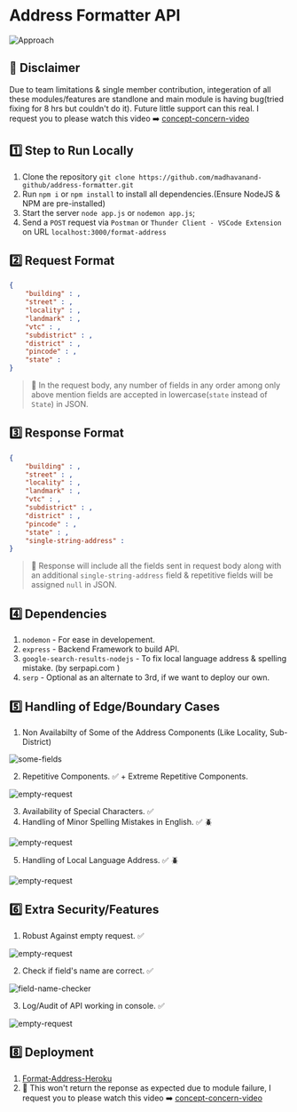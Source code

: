 # Address Formatter API

![Approach](https://github.com/madhavanand-github/address-formatter/blob/master/img/approach.jpg)

## 🛑 Disclaimer
Due to team limitations & single member contribution, integeration of all these modules/features are standlone and main module is having bug(tried fixing for 8 hrs but couldn't do it). Future little support can this real.
I request you to please watch this video ➡️ [concept-concern-video](https://youtu.be/ffqgxQtE5mA)  

## 1️⃣ Step to Run Locally

1. Clone the repository `git clone https://github.com/madhavanand-github/address-formatter.git`
2. Run `npm i` or `npm install` to install all dependencies.(Ensure NodeJS & NPM are pre-installed)
3. Start the server `node app.js` or `nodemon app.js`;
4. Send a `POST` request via `Postman` or `Thunder Client - VSCode Extension` on URL `localhost:3000/format-address`

## 2️⃣ Request Format

```json
{
	"building" : ,
	"street" : ,
	"locality" : ,
	"landmark" : ,
	"vtc" : ,
	"subdistrict" : ,
	"district" : ,
	"pincode" : ,
	"state" : 
}
```

> 🛑 In the request body, any number of fields in any order among only above mention fields are accepted in lowercase(`state` instead of `State`) in JSON.

## 3️⃣ Response Format

```json
{
	"building" : ,
	"street" : ,
	"locality" : ,
	"landmark" : ,
	"vtc" : ,
	"subdistrict" : ,
	"district" : ,
	"pincode" : ,
	"state" : ,
	"single-string-address" :
}
```

> 🛑 Response will include all the fields sent in request body along with an additional `single-string-address` field & repetitive fields will be assigned `null` in JSON.

## 4️⃣ Dependencies

1. `nodemon` - For ease in developement.
2. `express` - Backend Framework to build API.
3. `google-search-results-nodejs` - To fix local language address & spelling mistake. (by serpapi.com )
4. `serp` - Optional as an alternate to 3rd, if we want to deploy our own.

## 5️⃣ Handling of Edge/Boundary Cases

1. Non Availabilty of Some of the Address Components (Like Locality, Sub-District)  

![some-fields](https://github.com/madhavanand-github/address-formatter/blob/master/gif/some-fields.gif)  

2. Repetitive Components. ✅ + Extreme Repetitive Components.  

![empty-request](https://github.com/madhavanand-github/address-formatter/blob/master/gif/extreme-repetitive-case.gif)  

3. Availability of Special Characters. ✅
4. Handling of Minor Spelling Mistakes in English. ✅ 🪲

![empty-request](https://github.com/madhavanand-github/address-formatter/blob/master/gif/spelling-check.gif)  

5. Handling of Local Language Address. ✅ 🪲  

![empty-request](https://github.com/madhavanand-github/address-formatter/blob/master/gif/local-lang-add.gif)  


## 6️⃣ Extra Security/Features

1. Robust Against empty request. ✅  

![empty-request](https://github.com/madhavanand-github/address-formatter/blob/master/gif/empty-request.gif)  

2. Check if field's name are correct. ✅  

![field-name-checker](https://github.com/madhavanand-github/address-formatter/blob/master/gif/field-name-checker.gif)

3. Log/Audit of API working in console. ✅    

![empty-request](https://github.com/madhavanand-github/address-formatter/blob/master/gif/log.gif)

## 8️⃣ Deployment

1. [Format-Address-Heroku](https://format-address.herokuapp.com/)
2. 🛑 This won't return the reponse as expected due to module failure, I request you to please watch this video ➡️ [concept-concern-video](https://youtu.be/ffqgxQtE5mA)